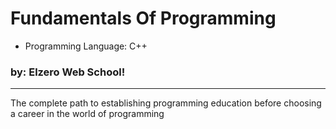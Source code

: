 # Fundamentals Of Programming
* Programming Language: C++
### by: Elzero Web School!
---
The complete path to establishing programming education before choosing a career in the world of programming
